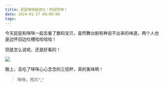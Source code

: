 ```yaml
---
title: 屁屁咪咪超进化！阿屁阿咪！
date: 2024-01-27 00:00:00
tags:
---
```


今天屁屁和咪咪一起去看了数码宝贝，虽然舞台剧有种说不出来的味道，两个人也是边怀旧边吐槽哈哈哈哈！

但是怎么说呢，还是好看的！

![](/images/20240127_001.jpg)

晚上，去吃了咪咪心心念念的三佰杯，真的美味啊！

> 咪咪，照片^_^